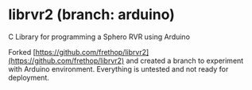 # librvr2 (branch: arduino)
C Library for programming a Sphero RVR using Arduino

Forked
[https://github.com/frethop/librvr2](https://github.com/frethop/librvr2)
and created a branch to experiment with Arduino environment. Everything is
untested and not ready for deployment.
